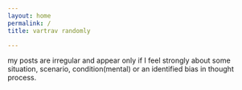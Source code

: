 ```yaml
---
layout: home
permalink: /
title: vartrav randomly

---
```

my posts are irregular and appear only if I feel strongly about some situation, scenario, condition(mental) or an identified bias in thought process.


